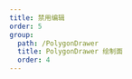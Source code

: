 ```yaml
---
title: 禁用编辑
order: 5
group: 
  path: /PolygonDrawer
  title: PolygonDrawer 绘制面
  order: 4
---
```


<code src="./editable.tsx" compact="true" defaultShowCode="true"></code>
